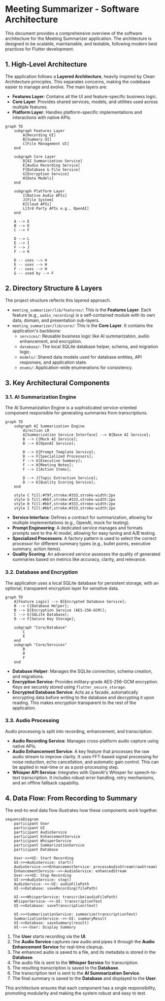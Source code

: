 # Meeting Summarizer - Software Architecture

This document provides a comprehensive overview of the software architecture for the Meeting Summarizer application. The architecture is designed to be scalable, maintainable, and testable, following modern best practices for Flutter development.

## 1. High-Level Architecture

The application follows a **Layered Architecture**, heavily inspired by Clean Architecture principles. This separates concerns, making the codebase easier to manage and evolve. The main layers are:

-   **Features Layer**: Contains all the UI and feature-specific business logic.
-   **Core Layer**: Provides shared services, models, and utilities used across multiple features.
-   **Platform Layer**: Handles platform-specific implementations and interactions with native APIs.

```mermaid
graph TD
    subgraph Features Layer
        A[Recording UI]
        B[Summary UI]
        C[File Management UI]
    end

    subgraph Core Layer
        D[AI Summarization Service]
        E[Audio Recording Service]
        F[Database & File Service]
        G[Encryption Service]
        H[Data Models]
    end

    subgraph Platform Layer
        I[Native Audio APIs]
        J[File System]
        K[Cloud APIs]
        L[3rd Party APIs e.g., OpenAI]
    end

    A --> E
    B --> D
    C --> F

    D --> L
    E --> I
    F --> J
    F --> K
    
    D -- uses --> H
    E -- uses --> H
    F -- uses --> H
    G -- used by --> F
```

## 2. Directory Structure & Layers

The project structure reflects this layered approach.

-   `meeting_summarizer/lib/features/`: This is the **Features Layer**. Each feature (e.g., `audio_recording`) is a self-contained module with its own data, domain, and presentation sub-layers.
-   `meeting_summarizer/lib/core/`: This is the **Core Layer**. It contains the application's backbone:
    -   `services/`: Reusable business logic like AI summarization, audio enhancement, and encryption.
    -   `database/`: The local SQLite database helper, schema, and migration logic.
    -   `models/`: Shared data models used for database entities, API responses, and application state.
    -   `enums/`: Application-wide enumerations for consistency.

## 3. Key Architectural Components

### 3.1. AI Summarization Engine

The AI Summarization Engine is a sophisticated service-oriented component responsible for generating summaries from transcriptions.

```mermaid
graph TD
    subgraph AI Summarization Engine
        direction LR
        A[Summarization Service Interface] --> B{Base AI Service};
        B --> C[Mock AI Service];
        B --> D[OpenAI Service];
        
        D --> E{Prompt Template Service};
        D --> F[Specialized Processors];
        F --> G[Executive Summary];
        F --> H[Meeting Notes];
        F --> I[Action Items];
        
        D --> J[Topic Extraction Service];
        D --> K[Quality Scoring Service];
    end

    style C fill:#f9f,stroke:#333,stroke-width:2px
    style G fill:#bbf,stroke:#333,stroke-width:2px
    style H fill:#bbf,stroke:#333,stroke-width:2px
    style I fill:#bbf,stroke:#333,stroke-width:2px
```

-   **Service Interface**: Defines a contract for summarization, allowing for multiple implementations (e.g., OpenAI, mock for testing).
-   **Prompt Engineering**: A dedicated service manages and formats prompts sent to the AI model, allowing for easy tuning and A/B testing.
-   **Specialized Processors**: A factory pattern is used to select the correct processor for different summary types (e.g., bullet points, executive summary, action items).
-   **Quality Scoring**: An advanced service assesses the quality of generated summaries based on metrics like accuracy, clarity, and relevance.

### 3.2. Database and Encryption

The application uses a local SQLite database for persistent storage, with an optional, transparent encryption layer for sensitive data.

```mermaid
graph TD
    A[Feature Logic] --> B[Encrypted Database Service];
    B --> C[Database Helper];
    B --> D[Encryption Service (AES-256-GCM)];
    C --> E[SQLite Database];
    D --> F[Secure Key Storage];

    subgraph "Core/Database"
        C
        E
    end
    subgraph "Core/Services"
        B
        D
        F
    end
```

-   **Database Helper**: Manages the SQLite connection, schema creation, and migrations.
-   **Encryption Service**: Provides military-grade AES-256-GCM encryption. Keys are securely stored using `flutter_secure_storage`.
-   **Encrypted Database Service**: Acts as a facade, automatically encrypting data before writing to the database and decrypting it upon reading. This makes encryption transparent to the rest of the application.

### 3.3. Audio Processing

Audio processing is split into recording, enhancement, and transcription.

-   **Audio Recording Service**: Manages cross-platform audio capture using native APIs.
-   **Audio Enhancement Service**: A key feature that processes the raw audio stream to improve clarity. It uses FFT-based signal processing for noise reduction, echo cancellation, and automatic gain control. This can be applied in real-time or as a post-processing step.
-   **Whisper API Service**: Integrates with OpenAI's Whisper for speech-to-text transcription. It includes robust error handling, retry mechanisms, and an offline fallback capability.

## 4. Data Flow: From Recording to Summary

The end-to-end data flow illustrates how these components work together.

```mermaid
sequenceDiagram
    participant User
    participant UI
    participant AudioService
    participant EnhancementService
    participant WhisperService
    participant SummarizationService
    participant Database

    User->>+UI: Start Recording
    UI->>+AudioService: start()
    AudioService->>+EnhancementService: processAudioStream(rawStream)
    EnhancementService-->>-AudioService: enhancedStream
    User->>+UI: Stop Recording
    UI->>+AudioService: stop()
    AudioService-->>-UI: audioFilePath
    UI->>Database: saveRecording(filePath)

    UI->>+WhisperService: transcribe(audioFilePath)
    WhisperService-->>-UI: transcriptionText
    UI->>Database: saveTranscription(text)

    UI->>+SummarizationService: summarize(transcriptionText)
    SummarizationService-->>-UI: summaryResult
    UI->>Database: saveSummary(result)
    UI-->>-User: Display Summary
```

1.  The **User** starts recording via the **UI**.
2.  The **Audio Service** captures raw audio and pipes it through the **Audio Enhancement Service** for real-time cleanup.
3.  The enhanced audio is saved to a file, and its metadata is stored in the **Database**.
4.  The audio file is sent to the **Whisper Service** for transcription.
5.  The resulting transcription is saved to the **Database**.
6.  The transcription text is sent to the **AI Summarization Service**.
7.  The final summary is saved to the **Database** and displayed to the **User**.

This architecture ensures that each component has a single responsibility, promoting modularity and making the system robust and easy to test.